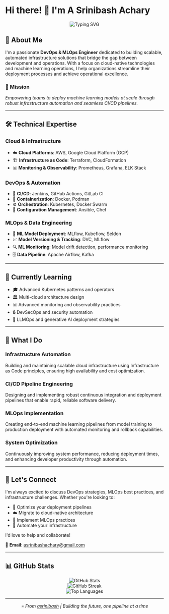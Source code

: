 # Hi there! 👋 I'm A Srinibash Achary

<div align="center">
  <img src="https://readme-typing-svg.herokuapp.com?font=Fira+Code&pause=1000&color=2E9FFF&center=true&vCenter=true&width=435&lines=DevOps+%26+MLOps+Engineer;Cloud+Infrastructure+Specialist;Automation+Enthusiast;Continuous+Learner" alt="Typing SVG" />
</div>

## 🚀 About Me

I'm a passionate **DevOps & MLOps Engineer** dedicated to building scalable, automated infrastructure solutions that bridge the gap between development and operations. With a focus on cloud-native technologies and machine learning operations, I help organizations streamline their deployment processes and achieve operational excellence.

### 🎯 Mission
*Empowering teams to deploy machine learning models at scale through robust infrastructure automation and seamless CI/CD pipelines.*

---

## 🛠️ Technical Expertise

### **Cloud & Infrastructure**
- ☁️ **Cloud Platforms**: AWS, Google Cloud Platform (GCP)
- 🏗️ **Infrastructure as Code**: Terraform, CloudFormation
- 📊 **Monitoring & Observability**: Prometheus, Grafana, ELK Stack

### **DevOps & Automation**
- 🔄 **CI/CD**: Jenkins, GitHub Actions, GitLab CI
- 🐳 **Containerization**: Docker, Podman
- ⚙️ **Orchestration**: Kubernetes, Docker Swarm
- 📝 **Configuration Management**: Ansible, Chef

### **MLOps & Data Engineering**
- 🤖 **ML Model Deployment**: MLflow, Kubeflow, Seldon
- 📈 **Model Versioning & Tracking**: DVC, MLflow
- 🔍 **ML Monitoring**: Model drift detection, performance monitoring
- 🗄️ **Data Pipeline**: Apache Airflow, Kafka

---

## 🌱 Currently Learning

- 🎓 Advanced Kubernetes patterns and operators
- 🏛️ Multi-cloud architecture design
- 📊 Advanced monitoring and observability practices
- 🔒 DevSecOps and security automation
- 🧠 LLMOps and generative AI deployment strategies

---

## 💼 What I Do

### **Infrastructure Automation**
Building and maintaining scalable cloud infrastructure using Infrastructure as Code principles, ensuring high availability and cost optimization.

### **CI/CD Pipeline Engineering**
Designing and implementing robust continuous integration and deployment pipelines that enable rapid, reliable software delivery.

### **MLOps Implementation**
Creating end-to-end machine learning pipelines from model training to production deployment with automated monitoring and rollback capabilities.

### **System Optimization**
Continuously improving system performance, reducing deployment times, and enhancing developer productivity through automation.

---

## 🤝 Let's Connect

I'm always excited to discuss DevOps strategies, MLOps best practices, and infrastructure challenges. Whether you're looking to:

- 🚀 Optimize your deployment pipelines
- ☁️ Migrate to cloud-native architecture
- 🤖 Implement MLOps practices
- 🔧 Automate your infrastructure

I'd love to help and collaborate!

📧 **Email**: [asrinibashachary@gmail.com](mailto:asrinibashachary@gmail.com)

---

## 📊 GitHub Stats

<div align="center">
  <img src="https://github-readme-stats.vercel.app/api?username=asrinibash&theme=dark&hide_border=false&include_all_commits=true&count_private=true" alt="GitHub Stats" />
  <br/>
  <img src="https://github-readme-streak-stats.herokuapp.com/?user=asrinibash&theme=dark&hide_border=false" alt="GitHub Streak" />
  <br/>
  <img src="https://github-readme-stats.vercel.app/api/top-langs/?username=asrinibash&theme=dark&hide_border=false&include_all_commits=true&count_private=true&layout=compact" alt="Top Languages" />
</div>

---

<div align="center">
  <i>⭐️ From <a href="https://github.com/asrinibash">asrinibash</a> | Building the future, one pipeline at a time</i>
</div>
